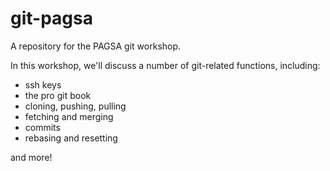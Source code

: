 # git-pagsa
A repository for the PAGSA git workshop.

In this workshop, we'll discuss a number of git-related functions, including:

 * ssh keys
 * the pro git book
 * cloning, pushing, pulling
 * fetching and merging
 * commits
 * rebasing and resetting

and more!
